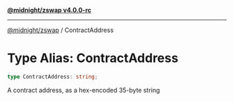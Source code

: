[**@midnight/zswap v4.0.0-rc**](../README.md)

***

[@midnight/zswap](../globals.md) / ContractAddress

# Type Alias: ContractAddress

```ts
type ContractAddress: string;
```

A contract address, as a hex-encoded 35-byte string
